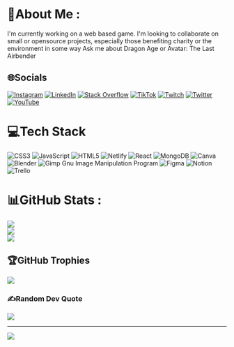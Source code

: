 # 💫About Me :
I'm currently working on a web based game.
I'm looking to collaborate on small or opensource projects, especially those benefiting charity or the environment in some way
Ask me about Dragon Age or Avatar: The Last Airbender

## 🌐Socials
[![Instagram](https://img.shields.io/badge/Instagram-%23E4405F.svg?logo=Instagram&logoColor=white)](https://instagram.com/rae_plusplus) [![LinkedIn](https://img.shields.io/badge/LinkedIn-%230077B5.svg?logo=linkedin&logoColor=white)](https://linkedin.com/in/raeshellerose) [![Stack Overflow](https://img.shields.io/badge/-Stackoverflow-FE7A16?logo=stack-overflow&logoColor=white)](https://stackoverflow.com/users/17266078) [![TikTok](https://img.shields.io/badge/TikTok-%23000000.svg?logo=TikTok&logoColor=white)](https://tiktok.com/@raeplusplus) [![Twitch](https://img.shields.io/badge/Twitch-%239146FF.svg?logo=Twitch&logoColor=white)](https://twitch.tv/raeplusplus) [![Twitter](https://img.shields.io/badge/Twitter-%231DA1F2.svg?logo=Twitter&logoColor=white)](https://twitter.com/raeplusplus) [![YouTube](https://img.shields.io/badge/YouTube-%23FF0000.svg?logo=YouTube&logoColor=white)](https://www.youtube.com/channel/UC-FknvQZklUcLAfSNrRbzhw) 

# 💻Tech Stack
![CSS3](https://img.shields.io/badge/css3-%231572B6.svg?style=plastic&logo=css3&logoColor=white) ![JavaScript](https://img.shields.io/badge/javascript-%23323330.svg?style=plastic&logo=javascript&logoColor=%23F7DF1E) ![HTML5](https://img.shields.io/badge/html5-%23E34F26.svg?style=plastic&logo=html5&logoColor=white) ![Netlify](https://img.shields.io/badge/netlify-%23000000.svg?style=plastic&logo=netlify&logoColor=#00C7B7) ![React](https://img.shields.io/badge/react-%2320232a.svg?style=plastic&logo=react&logoColor=%2361DAFB) ![MongoDB](https://img.shields.io/badge/MongoDB-%234ea94b.svg?style=plastic&logo=mongodb&logoColor=white) ![Canva](https://img.shields.io/badge/Canva-%2300C4CC.svg?style=plastic&logo=Canva&logoColor=white) ![Blender](https://img.shields.io/badge/blender-%23F5792A.svg?style=plastic&logo=blender&logoColor=white) ![Gimp Gnu Image Manipulation Program](https://img.shields.io/badge/Gimp-657D8B?style=plastic&logo=gimp&logoColor=FFFFFF) 	![Figma](https://img.shields.io/badge/figma-%23F24E1E.svg?style=plastic&logo=figma&logoColor=white) ![Notion](https://img.shields.io/badge/Notion-%23000000.svg?style=plastic&logo=notion&logoColor=white) ![Trello](https://img.shields.io/badge/Trello-%23026AA7.svg?style=plastic&logo=Trello&logoColor=white)
# 📊GitHub Stats :
![](https://github-readme-stats.vercel.app/api?username=raeplusplus&theme=synthwave&hide_border=false&include_all_commits=false&count_private=false)<br/>
![](https://github-readme-streak-stats.herokuapp.com/?user=raeplusplus&theme=synthwave&hide_border=false)<br/>
![](https://github-readme-stats.vercel.app/api/top-langs/?username=raeplusplus&theme=synthwave&hide_border=false&include_all_commits=false&count_private=false&layout=compact)

## 🏆GitHub Trophies
![](https://github-profile-trophy.vercel.app/?username=raeplusplus&theme=dracula&no-frame=false&no-bg=false&margin-w=4)

### ✍️Random Dev Quote
![](https://quotes-github-readme.vercel.app/api?type=horizontal&theme=dark)

---
[![](https://visitcount.itsvg.in/api?id=raeplusplus&icon=0&color=5)](https://visitcount.itsvg.in)
